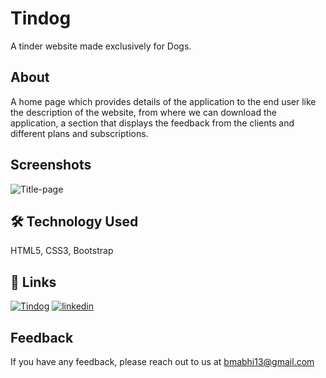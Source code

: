 
# Tindog

A tinder website made exclusively for Dogs.


## About

A home page which provides details of the application to the end user like the description of the website, from where we can download the application, a section that displays the feedback from the clients and different plans and subscriptions.

## Screenshots


![Title-page](https://user-images.githubusercontent.com/72445333/192082869-d8888b52-d789-4ac5-b3ec-ec2234ad39e9.jpg)

## 🛠 Technology Used
HTML5, CSS3, Bootstrap


## 🔗 Links
[![Tindog](https://img.shields.io/badge/Tindog-000?style=for-the-badge&logo=ko-fi&logoColor=white)](https://abhinandanbm.github.io/Tindog/)
[![linkedin](https://img.shields.io/badge/linkedin-0A66C2?style=for-the-badge&logo=linkedin&logoColor=white)](https://www.linkedin.com/in/abhinandan-b-m/)


## Feedback

If you have any feedback, please reach out to us at bmabhi13@gmail.com

